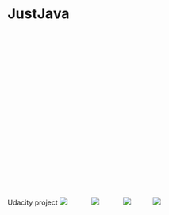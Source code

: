 # JustJava
Udacity project
![](device-2019-10-27-234123.png) <img height="350" hspace="20"/> ![](device-2019-10-27-234233.png) <img height="350" hspace="20"/> ![](device-2019-10-27-234259.png)<img height="350" hspace="20"/> ![](device-2019-10-27-234319.png)
